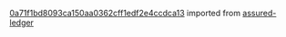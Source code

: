 [0a71f1bd8093ca150aa0362cff1edf2e4ccdca13](https://github.com/insolar/assured-ledger/commit/0a71f1bd8093ca150aa0362cff1edf2e4ccdca13) imported from [assured-ledger](https://github.com/insolar/assured-ledger)
